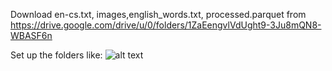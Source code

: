 Download en-cs.txt, images,english_words.txt, processed.parquet from https://drive.google.com/drive/u/0/folders/1ZaEengvlVdUght9-3Ju8mQN8-WBASF6n

Set up the folders like:
![alt text](https://github.com/shubhamdarekar/567PROJECT/blob/main/FileStructure.png?raw=true)